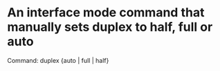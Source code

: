 # An interface mode command that manually sets duplex to half, full or auto

Command: duplex {auto | full | half}